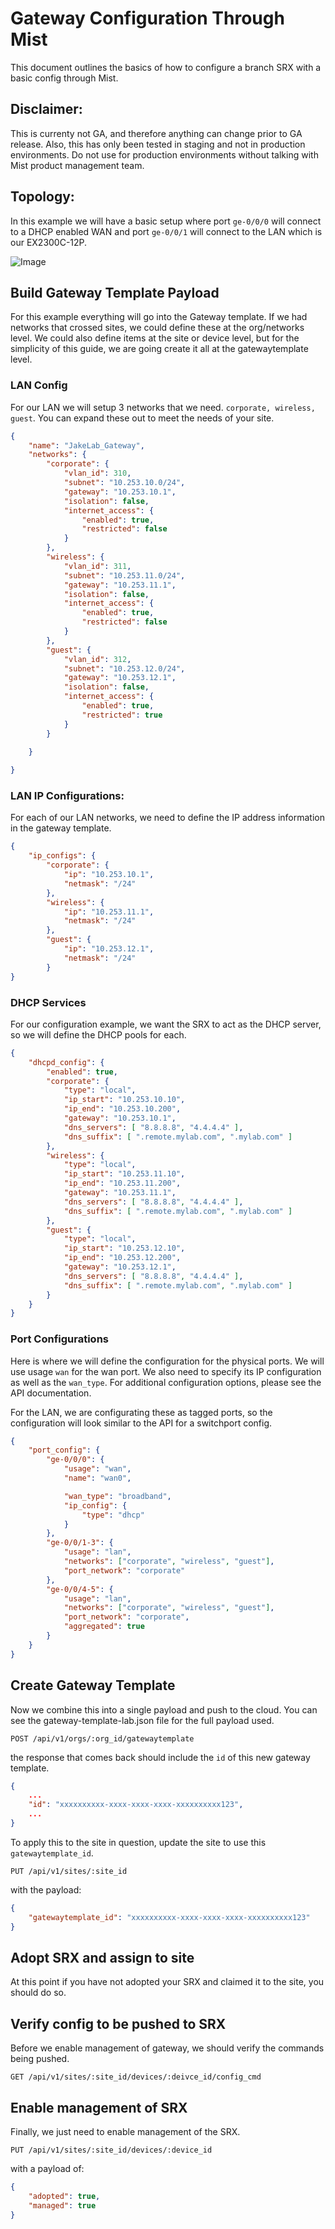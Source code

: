 # Gateway Configuration Through Mist

This document outlines the basics of how to configure a branch SRX with a basic config through Mist.  

## Disclaimer:
This is currenty not GA, and therefore anything can change prior to GA release.  Also, this has only been tested in staging and not in production environments.  Do not use for production environments without talking with Mist product management team.


## Topology:
In this example we will have a basic setup where port `ge-0/0/0` will connect to a DHCP enabled WAN and port `ge-0/0/1` will connect to the LAN which is our EX2300C-12P.

![Image](./img/GatewayConfig.png)
<div style="page-break-after: always">

## Build Gateway Template Payload
For this example everything will go into the Gateway template.  If we had networks that crossed sites, we could define these at the org/networks level.  We could also define items at the site or device level, but for the simplicity of this guide, we are going create it all at the gatewaytemplate level.

### LAN Config

For our LAN we will setup 3 networks that we need. `corporate, wireless, guest`.  You can expand these out to meet the needs of your site.

```json
{
    "name": "JakeLab_Gateway",
    "networks": {
        "corporate": {
            "vlan_id": 310,
            "subnet": "10.253.10.0/24",
            "gateway": "10.253.10.1",
            "isolation": false,
            "internet_access": {
                "enabled": true,
                "restricted": false
            }
        },
        "wireless": {
            "vlan_id": 311,
            "subnet": "10.253.11.0/24",
            "gateway": "10.253.11.1",
            "isolation": false,
            "internet_access": {
                "enabled": true,
                "restricted": false
            }
        },
        "guest": {
            "vlan_id": 312,
            "subnet": "10.253.12.0/24",
            "gateway": "10.253.12.1",
            "isolation": false,
            "internet_access": {
                "enabled": true,
                "restricted": true
            }
        }

    }
     
}
```

### LAN IP Configurations:
For each of our LAN networks, we need to define the IP address information in the gateway template.

```json
{
    "ip_configs": {
        "corporate": {
            "ip": "10.253.10.1",
            "netmask": "/24"
        },
        "wireless": {
            "ip": "10.253.11.1",
            "netmask": "/24"
        },
        "guest": {
            "ip": "10.253.12.1",
            "netmask": "/24"
        }
}

```

### DHCP Services
For our configuration example, we want the SRX to act as the DHCP server, so we will define the DHCP pools for each.

```json
{
    "dhcpd_config": {
        "enabled": true,
        "corporate": {
            "type": "local",
            "ip_start": "10.253.10.10",
            "ip_end": "10.253.10.200",                
            "gateway": "10.253.10.1",
            "dns_servers": [ "8.8.8.8", "4.4.4.4" ],
            "dns_suffix": [ ".remote.mylab.com", ".mylab.com" ]
        },
        "wireless": {
            "type": "local",
            "ip_start": "10.253.11.10",
            "ip_end": "10.253.11.200",                
            "gateway": "10.253.11.1",
            "dns_servers": [ "8.8.8.8", "4.4.4.4" ],
            "dns_suffix": [ ".remote.mylab.com", ".mylab.com" ]
        },
        "guest": {
            "type": "local",
            "ip_start": "10.253.12.10",
            "ip_end": "10.253.12.200",                
            "gateway": "10.253.12.1",
            "dns_servers": [ "8.8.8.8", "4.4.4.4" ],
            "dns_suffix": [ ".remote.mylab.com", ".mylab.com" ]
        }
    }
}
```

### Port Configurations
Here is where we will define the configuration for the physical ports.  We will use usage `wan` for the wan port.  We also need to specify its IP configuration as well as the `wan_type`.  For additional configuration options, please see the API documentation.

For the LAN, we are configurating these as tagged ports, so the configuration will look similar to the API for a switchport config.

```json
{
    "port_config": {
        "ge-0/0/0": {
            "usage": "wan",
            "name": "wan0",

            "wan_type": "broadband",
            "ip_config": {
                "type": "dhcp"
            }
        },
        "ge-0/0/1-3": {
            "usage": "lan",
            "networks": ["corporate", "wireless", "guest"],
            "port_network": "corporate"
        },
        "ge-0/0/4-5": {
            "usage": "lan",
            "networks": ["corporate", "wireless", "guest"],
            "port_network": "corporate",
            "aggregated": true
        }
    }
}
```

## Create Gateway Template
Now we combine this into a single payload and push to the cloud.  You can see the gateway-template-lab.json file for the full payload used.

```
POST /api/v1/orgs/:org_id/gatewaytemplate
```

the response that comes back should include the `id` of this new gateway template.

```json
{
    ...
    "id": "xxxxxxxxxx-xxxx-xxxx-xxxx-xxxxxxxxxx123",
    ...
}
```

To apply this to the site in question, update the site to use this `gatewaytemplate_id`.

```
PUT /api/v1/sites/:site_id
```

with the payload:
```json
{
    "gatewaytemplate_id": "xxxxxxxxxx-xxxx-xxxx-xxxx-xxxxxxxxxx123"
}

```

## Adopt SRX and assign to site
At this point if you have not adopted your SRX and claimed it to the site, you should do so.


## Verify config to be pushed to SRX

Before we enable management of gateway, we should verify the commands being pushed.

```
GET /api/v1/sites/:site_id/devices/:deivce_id/config_cmd
```

## Enable management of SRX
Finally, we just need to enable management of the SRX.

```
PUT /api/v1/sites/:site_id/devices/:device_id
```

with a payload of:
```json
{
    "adopted": true,
    "managed": true
}
```

